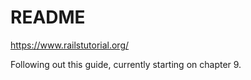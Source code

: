 # README

https://www.railstutorial.org/

Following out this guide, currently starting on chapter 9.
